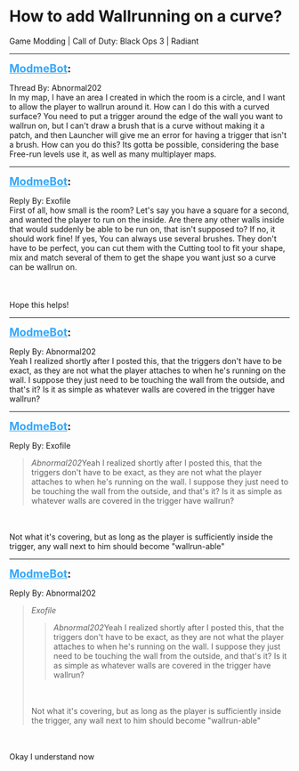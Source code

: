 # How to add Wallrunning on a curve?
Game Modding | Call of Duty: Black Ops 3 | Radiant

---
<strong style="font-size: 1.4em;"><span style="text-decoration: underline;text-decoration-color: #34a7f9;"><span style="color:#34a7f9;">ModmeBot</span></span>:</strong>

<p>Thread By: Abnormal202<br />In my map, I have an area I created in which the room is a circle, and I want to allow the player to wallrun around it. How can I do this with a curved surface? You need to put a trigger around the edge of the wall you want to wallrun on, but I can&#39;t draw a brush that is a curve without making it a patch, and then Launcher will give me an error for having a trigger that isn&#39;t a brush. How can you do this? Its gotta be possible, considering the base Free-run levels use it, as well as many multiplayer maps.</p>

---
<strong style="font-size: 1.4em;"><span style="text-decoration: underline;text-decoration-color: #34a7f9;"><span style="color:#34a7f9;">ModmeBot</span></span>:</strong>

<p>Reply By: Exofile<br />First of all, how small is the room? Let&#39;s say you have a square for a second, and wanted the player to run on the inside. Are there any other walls inside that would suddenly be able to be run on, that isn&#39;t supposed to? If no, it should work fine! If yes, You can always use several brushes. They don&#39;t have to be perfect, you can cut them with the Cutting tool to fit your shape, mix and match several of them to get the shape you want just so a curve can be wallrun on.<br /><br /><br /><br />Hope this helps!</p>

---
<strong style="font-size: 1.4em;"><span style="text-decoration: underline;text-decoration-color: #34a7f9;"><span style="color:#34a7f9;">ModmeBot</span></span>:</strong>

<p>Reply By: Abnormal202<br />Yeah I realized shortly after I posted this, that the triggers don&#39;t have to be exact, as they are not what the player attaches to when he&#39;s running on the wall. I suppose they just need to be touching the wall from the outside, and that&#39;s it? Is it as simple as whatever walls are covered in the trigger have wallrun?</p>

---
<strong style="font-size: 1.4em;"><span style="text-decoration: underline;text-decoration-color: #34a7f9;"><span style="color:#34a7f9;">ModmeBot</span></span>:</strong>

<p>Reply By: Exofile<br /><blockquote><em>Abnormal202</em>Yeah I realized shortly after I posted this, that the triggers don&#39;t have to be exact, as they are not what the player attaches to when he&#39;s running on the wall. I suppose they just need to be touching the wall from the outside, and that&#39;s it? Is it as simple as whatever walls are covered in the trigger have wallrun? </blockquote><br /><br />Not what it&#39;s covering, but as long as the player is sufficiently inside the trigger, any wall next to him should become &quot;wallrun-able&quot;</p>

---
<strong style="font-size: 1.4em;"><span style="text-decoration: underline;text-decoration-color: #34a7f9;"><span style="color:#34a7f9;">ModmeBot</span></span>:</strong>

<p>Reply By: Abnormal202<br /><blockquote><em>Exofile</em><blockquote><em>Abnormal202</em>Yeah I realized shortly after I posted this, that the triggers don&#39;t have to be exact, as they are not what the player attaches to when he&#39;s running on the wall. I suppose they just need to be touching the wall from the outside, and that&#39;s it? Is it as simple as whatever walls are covered in the trigger have wallrun? </blockquote><br /><br />Not what it&#39;s covering, but as long as the player is sufficiently inside the trigger, any wall next to him should become &quot;wallrun-able&quot;</blockquote><br /><br />Okay I understand now</p>
